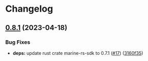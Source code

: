# Changelog

## [0.8.1](https://github.com/fluencelabs/sqlite-wasm-connector/compare/marine-sqlite-connector-v0.8.0...marine-sqlite-connector-v0.8.1) (2023-04-18)


### Bug Fixes

* **deps:** update rust crate marine-rs-sdk to 0.7.1 ([#17](https://github.com/fluencelabs/sqlite-wasm-connector/issues/17)) ([3160f35](https://github.com/fluencelabs/sqlite-wasm-connector/commit/3160f35e5feba6a85401451237c85229de373c9a))
